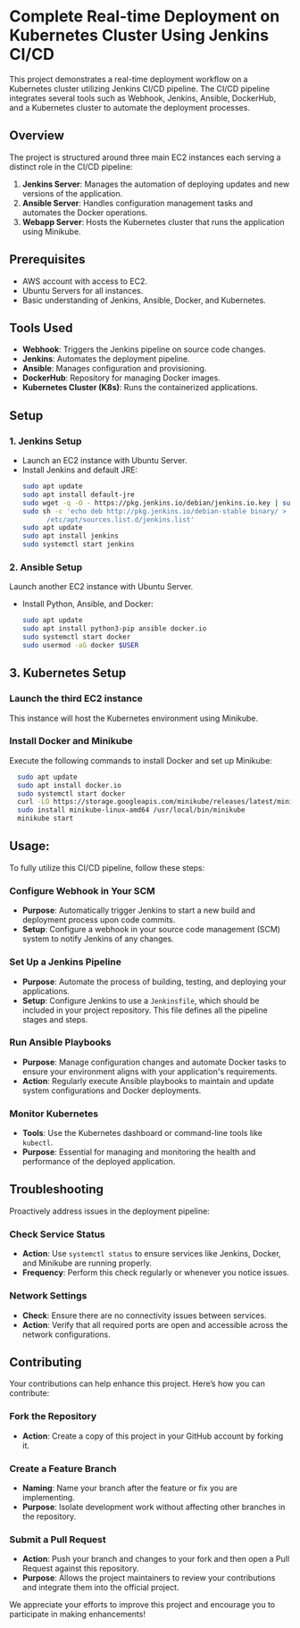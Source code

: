 # Complete Real-time Deployment on Kubernetes Cluster Using Jenkins CI/CD

This project demonstrates a real-time deployment workflow on a Kubernetes cluster utilizing Jenkins CI/CD pipeline. The CI/CD pipeline integrates several tools such as Webhook, Jenkins, Ansible, DockerHub, and a Kubernetes cluster to automate the deployment processes.

## Overview

The project is structured around three main EC2 instances each serving a distinct role in the CI/CD pipeline:

1. **Jenkins Server**: Manages the automation of deploying updates and new versions of the application.
2. **Ansible Server**: Handles configuration management tasks and automates the Docker operations.
3. **Webapp Server**: Hosts the Kubernetes cluster that runs the application using Minikube.

## Prerequisites

- AWS account with access to EC2.
- Ubuntu Servers for all instances.
- Basic understanding of Jenkins, Ansible, Docker, and Kubernetes.

## Tools Used

- **Webhook**: Triggers the Jenkins pipeline on source code changes.
- **Jenkins**: Automates the deployment pipeline.
- **Ansible**: Manages configuration and provisioning.
- **DockerHub**: Repository for managing Docker images.
- **Kubernetes Cluster (K8s)**: Runs the containerized applications.

## Setup

### 1. Jenkins Setup

- Launch an EC2 instance with Ubuntu Server.
- Install Jenkins and default JRE:
  ```bash
  sudo apt update
  sudo apt install default-jre
  sudo wget -q -O - https://pkg.jenkins.io/debian/jenkins.io.key | sudo apt-key add -
  sudo sh -c 'echo deb http://pkg.jenkins.io/debian-stable binary/ > \
        /etc/apt/sources.list.d/jenkins.list'
  sudo apt update
  sudo apt install jenkins
  sudo systemctl start jenkins
  ```
### 2. Ansible Setup

Launch another EC2 instance with Ubuntu Server.

- Install Python, Ansible, and Docker:
  ```bash
  sudo apt update
  sudo apt install python3-pip ansible docker.io
  sudo systemctl start docker
  sudo usermod -aG docker $USER
  ```
  
## 3. Kubernetes Setup

### Launch the third EC2 instance
This instance will host the Kubernetes environment using Minikube.

### Install Docker and Minikube
Execute the following commands to install Docker and set up Minikube:
  ```bash
    sudo apt update
    sudo apt install docker.io
    sudo systemctl start docker
    curl -LO https://storage.googleapis.com/minikube/releases/latest/minikube-linux-amd64
    sudo install minikube-linux-amd64 /usr/local/bin/minikube
    minikube start
  ```
## Usage:

To fully utilize this CI/CD pipeline, follow these steps:

### Configure Webhook in Your SCM
- **Purpose**: Automatically trigger Jenkins to start a new build and deployment process upon code commits.
- **Setup**: Configure a webhook in your source code management (SCM) system to notify Jenkins of any changes.

### Set Up a Jenkins Pipeline
- **Purpose**: Automate the process of building, testing, and deploying your applications.
- **Setup**: Configure Jenkins to use a `Jenkinsfile`, which should be included in your project repository. This file defines all the pipeline stages and steps.

### Run Ansible Playbooks
- **Purpose**: Manage configuration changes and automate Docker tasks to ensure your environment aligns with your application's requirements.
- **Action**: Regularly execute Ansible playbooks to maintain and update system configurations and Docker deployments.

### Monitor Kubernetes
- **Tools**: Use the Kubernetes dashboard or command-line tools like `kubectl`.
- **Purpose**: Essential for managing and monitoring the health and performance of the deployed application.

## Troubleshooting

Proactively address issues in the deployment pipeline:

### Check Service Status
- **Action**: Use `systemctl status` to ensure services like Jenkins, Docker, and Minikube are running properly.
- **Frequency**: Perform this check regularly or whenever you notice issues.

### Network Settings
- **Check**: Ensure there are no connectivity issues between services.
- **Action**: Verify that all required ports are open and accessible across the network configurations.

## Contributing

Your contributions can help enhance this project. Here’s how you can contribute:

### Fork the Repository
- **Action**: Create a copy of this project in your GitHub account by forking it.

### Create a Feature Branch
- **Naming**: Name your branch after the feature or fix you are implementing.
- **Purpose**: Isolate development work without affecting other branches in the repository.

### Submit a Pull Request
- **Action**: Push your branch and changes to your fork and then open a Pull Request against this repository.
- **Purpose**: Allows the project maintainers to review your contributions and integrate them into the official project.

We appreciate your efforts to improve this project and encourage you to participate in making enhancements!

